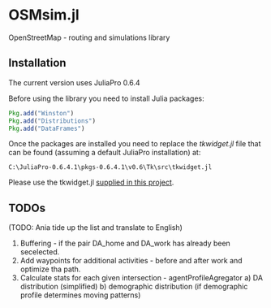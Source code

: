 # OSMsim.jl
OpenStreetMap - routing and simulations library

## Installation

The current version uses JuliaPro 0.6.4

Before using the library you need to install Julia packages:

```julia
Pkg.add("Winston")
Pkg.add("Distributions")
Pkg.add("DataFrames")
```

Once the packages are installed you need to replace the *tkwidget.jl* file that can be found (assuming a default JuliaPro installation) at: 

```
C:\JuliaPro-0.6.4.1\pkgs-0.6.4.1\v0.6\Tk\src\tkwidget.jl
```

Please use the tkwidget.jl [supplied in this project](https://github.com/pszufe/OSMsim.jl/raw/master/tkwidget.jl_for_replacement/tkwidget.jl). 





## TODOs



(TODO: Ania tide up the list and translate to English)

1. Buffering - if the pair DA_home and DA_work has already been secelected.
2. Add waypoints for additional activities - before and after work and optimize tha path.
3. Calculate stats for each given intersection - agentProfileAgregator
   a) DA distribution   (simplified)
   b) demographic distribution (if demographic profile determines moving patterns)
   
## 



